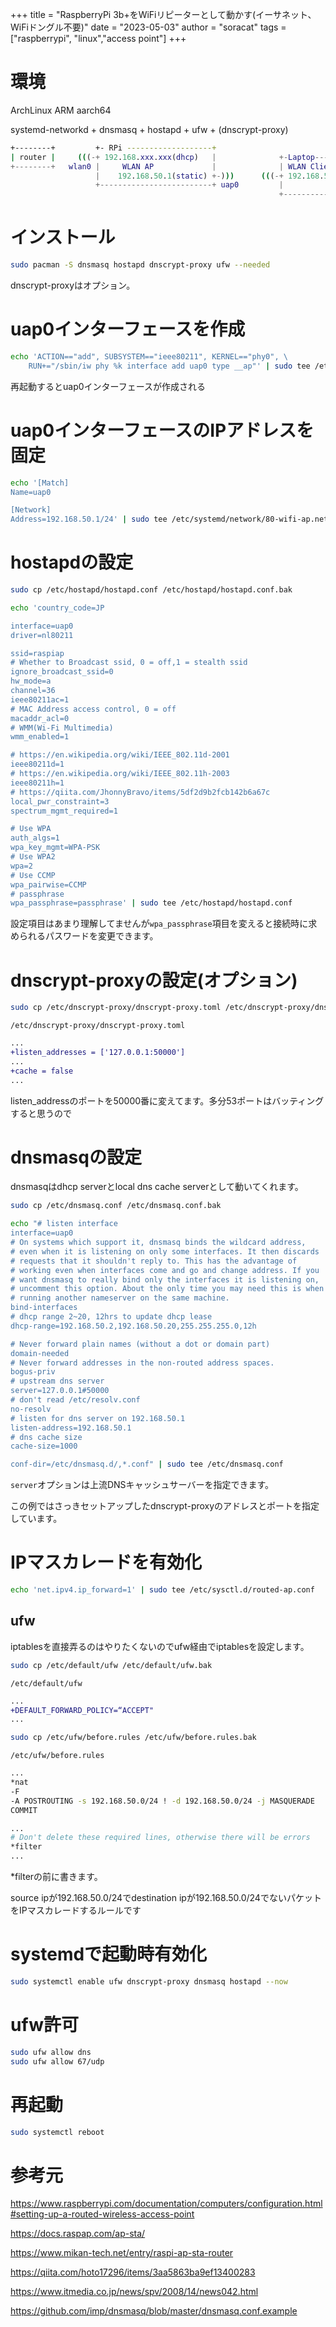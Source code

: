 +++
title = "RaspberryPi 3b+をWiFiリピーターとして動かす(イーサネット、WiFiドングル不要)"
date = "2023-05-03"
author = "soracat"
tags = ["raspberrypi", "linux","access point"]
+++

# 環境

ArchLinux ARM aarch64

systemd-networkd + dnsmasq + hostapd + ufw + (dnscrypt-proxy) 

```bash
+--------+         +- RPi -------------------+
| router |     (((-+ 192.168.xxx.xxx(dhcp)   |              +-Laptop-------------+
+--------+   wlan0 |     WLAN AP             |              | WLAN Client        |
                   |    192.168.50.1(static) +-)))      (((-+ 192.168.50.x(dhcp) |
                   +-------------------------+ uap0         |                    |
                                                            +--------------------+
```

# インストール

```bash
sudo pacman -S dnsmasq hostapd dnscrypt-proxy ufw --needed
```

dnscrypt-proxyはオプション。

# uap0インターフェースを作成

```bash
echo 'ACTION=="add", SUBSYSTEM=="ieee80211", KERNEL=="phy0", \
    RUN+="/sbin/iw phy %k interface add uap0 type __ap"' | sudo tee /etc/udev/rules.d/90-uap0.rules
```

再起動するとuap0インターフェースが作成される

# uap0インターフェースのIPアドレスを固定

```bash
echo '[Match]
Name=uap0

[Network]
Address=192.168.50.1/24' | sudo tee /etc/systemd/network/80-wifi-ap.network
```

# hostapdの設定

```bash
sudo cp /etc/hostapd/hostapd.conf /etc/hostapd/hostapd.conf.bak

echo 'country_code=JP

interface=uap0
driver=nl80211

ssid=raspiap
# Whether to Broadcast ssid, 0 = off,1 = stealth ssid
ignore_broadcast_ssid=0
hw_mode=a
channel=36
ieee80211ac=1
# MAC Address access control, 0 = off
macaddr_acl=0
# WMM(Wi-Fi Multimedia)
wmm_enabled=1

# https://en.wikipedia.org/wiki/IEEE_802.11d-2001
ieee80211d=1
# https://en.wikipedia.org/wiki/IEEE_802.11h-2003
ieee80211h=1
# https://qiita.com/JhonnyBravo/items/5df2d9b2fcb142b6a67c
local_pwr_constraint=3
spectrum_mgmt_required=1

# Use WPA
auth_algs=1
wpa_key_mgmt=WPA-PSK
# Use WPA2
wpa=2
# Use CCMP
wpa_pairwise=CCMP
# passphrase
wpa_passphrase=passphrase' | sudo tee /etc/hostapd/hostapd.conf
```

設定項目はあまり理解してませんが`wpa_passphrase`項目を変えると接続時に求められるパスワードを変更できます。

# dnscrypt-proxyの設定(オプション)

```bash
sudo cp /etc/dnscrypt-proxy/dnscrypt-proxy.toml /etc/dnscrypt-proxy/dnscrypt-proxy.toml.bak
```

`/etc/dnscrypt-proxy/dnscrypt-proxy.toml`

```diff
...
+listen_addresses = ['127.0.0.1:50000']
...
+cache = false
...
```

listen_addressのポートを50000番に変えてます。多分53ポートはバッティングすると思うので

# dnsmasqの設定

dnsmasqはdhcp serverとlocal dns cache serverとして動いてくれます。

```bash
sudo cp /etc/dnsmasq.conf /etc/dnsmasq.conf.bak

echo "# listen interface
interface=uap0
# On systems which support it, dnsmasq binds the wildcard address,
# even when it is listening on only some interfaces. It then discards
# requests that it shouldn't reply to. This has the advantage of
# working even when interfaces come and go and change address. If you
# want dnsmasq to really bind only the interfaces it is listening on,
# uncomment this option. About the only time you may need this is when
# running another nameserver on the same machine.
bind-interfaces
# dhcp range 2~20, 12hrs to update dhcp lease
dhcp-range=192.168.50.2,192.168.50.20,255.255.255.0,12h

# Never forward plain names (without a dot or domain part)
domain-needed
# Never forward addresses in the non-routed address spaces.
bogus-priv
# upstream dns server
server=127.0.0.1#50000
# don't read /etc/resolv.conf
no-resolv
# listen for dns server on 192.168.50.1
listen-address=192.168.50.1
# dns cache size
cache-size=1000

conf-dir=/etc/dnsmasq.d/,*.conf" | sudo tee /etc/dnsmasq.conf
```

`server`オプションは上流DNSキャッシュサーバーを指定できます。

この例ではさっきセットアップしたdnscrypt-proxyのアドレスとポートを指定しています。

# IPマスカレードを有効化

```bash
echo 'net.ipv4.ip_forward=1' | sudo tee /etc/sysctl.d/routed-ap.conf
```

## ufw

iptablesを直接弄るのはやりたくないのでufw経由でiptablesを設定します。

```bash
sudo cp /etc/default/ufw /etc/default/ufw.bak
```

`/etc/default/ufw`

```diff
...
+DEFAULT_FORWARD_POLICY=“ACCEPT"
...
```

```bash
sudo cp /etc/ufw/before.rules /etc/ufw/before.rules.bak
```

`/etc/ufw/before.rules`

```bash
...
*nat
-F
-A POSTROUTING -s 192.168.50.0/24 ! -d 192.168.50.0/24 -j MASQUERADE
COMMIT

...
# Don't delete these required lines, otherwise there will be errors
*filter
...
```

*filterの前に書きます。

source ipが192.168.50.0/24でdestination ipが192.168.50.0/24でないパケットをIPマスカレードするルールです

# systemdで起動時有効化

```bash
sudo systemctl enable ufw dnscrypt-proxy dnsmasq hostapd --now
```

# ufw許可

```bash
sudo ufw allow dns
sudo ufw allow 67/udp
```

# 再起動

```bash
sudo systemctl reboot
```

# 参考元

https://www.raspberrypi.com/documentation/computers/configuration.html#setting-up-a-routed-wireless-access-point

https://docs.raspap.com/ap-sta/

https://www.mikan-tech.net/entry/raspi-ap-sta-router

https://qiita.com/hoto17296/items/3aa5863ba9ef13400283

https://www.itmedia.co.jp/news/spv/2008/14/news042.html

https://github.com/imp/dnsmasq/blob/master/dnsmasq.conf.example
